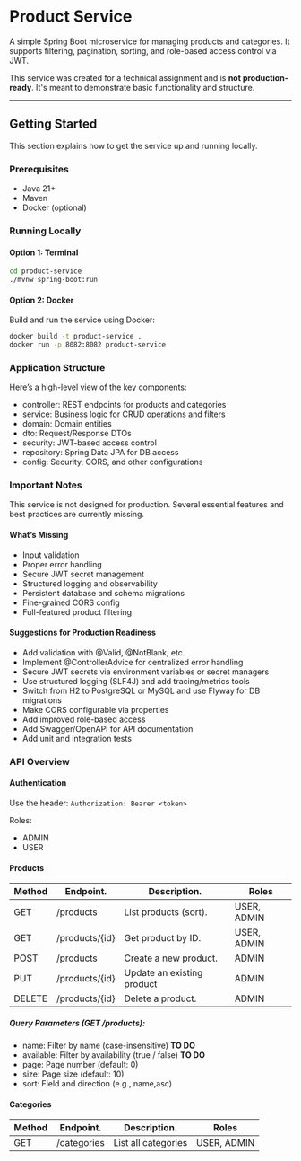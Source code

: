 # Product Service

A simple Spring Boot microservice for managing products and categories. It supports filtering, pagination, sorting, and role-based access control via JWT.

This service was created for a technical assignment and is **not production-ready**. It's meant to demonstrate basic functionality and structure.

---

## Getting Started

This section explains how to get the service up and running locally.

### Prerequisites

- Java 21+
- Maven
- Docker (optional)

### Running Locally

#### Option 1: Terminal
```bash
cd product-service
./mvnw spring-boot:run
```

#### Option 2: Docker
Build and run the service using Docker:
```bash
docker build -t product-service .
docker run -p 8082:8082 product-service
```

### Application Structure
Here’s a high-level view of the key components:
- controller: REST endpoints for products and categories
- service: Business logic for CRUD operations and filters
- domain: Domain entities
- dto: Request/Response DTOs
- security: JWT-based access control
- repository: Spring Data JPA for DB access
- config: Security, CORS, and other configurations

### Important Notes
This service is not designed for production. Several essential features and best practices are currently missing.

#### What’s Missing
- Input validation
- Proper error handling
- Secure JWT secret management
- Structured logging and observability
- Persistent database and schema migrations
- Fine-grained CORS config
- Full-featured product filtering

#### Suggestions for Production Readiness

- Add validation with @Valid, @NotBlank, etc.
- Implement @ControllerAdvice for centralized error handling
- Secure JWT secrets via environment variables or secret managers
- Use structured logging (SLF4J) and add tracing/metrics tools
- Switch from H2 to PostgreSQL or MySQL and use Flyway for DB migrations
- Make CORS configurable via properties
- Add improved role-based access
- Add Swagger/OpenAPI for API documentation
- Add unit and integration tests

### API Overview

#### Authentication
Use the header:
`Authorization: Bearer <token>`

Roles:
- ADMIN
- USER

#### Products

| Method | Endpoint.      | Description.               | Roles       |
|--------|----------------|----------------------------|-------------|
| GET	 | /products      | List products (sort).      | USER, ADMIN |
| GET	 | /products/{id} | Get product by ID.         | USER, ADMIN |
| POST	 | /products      | Create a new product.      | ADMIN       |
| PUT	 | /products/{id} | Update an existing product | ADMIN       |
| DELETE | /products/{id} | Delete a product.          | ADMIN       |

##### Query Parameters (GET /products):
- name: Filter by name (case-insensitive) **TO DO**
- available: Filter by availability (true / false) **TO DO**
- page: Page number (default: 0)
- size: Page size (default: 10)
- sort: Field and direction (e.g., name,asc)

#### Categories

| Method | Endpoint.      | Description.               | Roles       |
|--------|----------------|----------------------------|-------------|
| GET	 | /categories    | List all categories        | USER, ADMIN |
